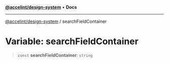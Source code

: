 [**@accelint/design-system**](../README.md) • **Docs**

***

[@accelint/design-system](../README.md) / searchFieldContainer

# Variable: searchFieldContainer

> `const` **searchFieldContainer**: `string`
